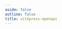 ```yaml
---
aside: false
outline: false
title: vitepress-openapi
---
```


<script setup>
import { useRoute } from 'vitepress';
import { useTheme } from 'vitepress-openapi/client';
import { onBeforeMount } from 'vue';
import {testerSpec, testerSidebar} from './spec.mjs';

onBeforeMount(() => {
    useTheme({
        server: {
            allowCustomServer: true,
        },
    })
});

const route = useRoute();
const tag = route.data.params.tag;
</script>

<OASpec :spec="testerSpec" :tags="[tag]" hide-info hide-servers hide-paths-summary hide-branding />